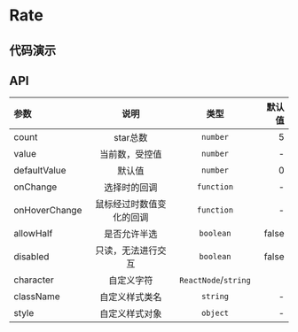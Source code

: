 # Rate
## 代码演示
## API
|参数|说明|类型|默认值|
|:---|:---:|:--:|---:|
|count|star总数|`number`|5|
|value|当前数，受控值|`number`|-|
|defaultValue|默认值|`number`|0|
|onChange|选择时的回调|`function`|-|
|onHoverChange|鼠标经过时数值变化的回调|`function`|-|
|allowHalf|是否允许半选|`boolean`|false|
|disabled|只读，无法进行交互|`boolean`|false|
|character|自定义字符|`ReactNode`/`string`|<Icon type="uf-star" />|
|className|自定义样式类名|`string`|-|
|style|	自定义样式对象|`object`|-|
